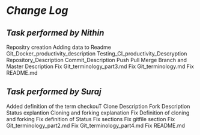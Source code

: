 # *Change Log*
## *Task performed by Nithin*
Repositry creation
Adding data to Readme
Git_Docker_productivity_description
Testing_CI_productivity_Descryption
Repository_Description
Commit_Description
Push Pull Merge
Branch and Master Description
Fix Git_terminology_part3.md
Fix Git_terminology.md
Fix README.md


## *Task performed by Suraj*
Added definition of the term checkouT
Clone Description
Fork Description
Status explantion
Cloning and forking explanation
Fix Definition of cloning and forking
Fix definition of Status
Fix sections
Fix gitfile section
Fix Git_terminology_part2.md
Fix Git_terminology_part4.md
Fix README.md

